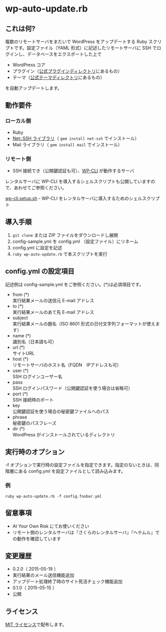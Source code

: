 # wp-auto-update.rb

## これは何?

複数のリモートサーバをまたいで WordPress をアップデートする Ruby スクリプトです。設定ファイル（YAML 形式）に記述したリモートサーバに SSH でログインし、データベースをエクスポートした上で

* WordPress コア
* プラグイン（[公式プラグインディレクトリ](https://wordpress.org/plugins/)にあるもの）
* テーマ（[公式テーマディレクトリ](https://wordpress.org/themes/)にあるもの）

を自動アップデートします。

## 動作要件

### ローカル側

* Ruby
* [Net::SSH ライブラリ](https://github.com/net-ssh/net-ssh)（ ``gem install net-ssh`` でインストール）
* Mail ライブラリ（ ``gem install mail`` でインストール）

### リモート側

* SSH 接続でき（公開鍵認証も可）、[WP-CLI](http://wp-cli.org/) が動作するサーバ

レンタルサーバに WP-CLI を導入するシェルスクリプトも公開していますので、あわせてご参照ください。

[wp-cli.setup.sh](https://github.com/tecking/wp-cli.setup.sh) - WP-CLI をレンタルサーバに導入するためのシェルスクリプト

## 導入手順 

1. ``git clone`` または ZIP ファイルをダウンロードし展開
2. config-sample.yml を config.yml （設定ファイル）にリネーム
3. config.yml に設定を記述
4. ``ruby wp-auto-update.rb`` で本スクリプトを実行

## config.yml の設定項目
 
記述例は config-sample.yml をご参照ください。(*)は必須項目です。

* from (*)  
実行結果メールの送信元 E-mail アドレス
* to (*)  
実行結果メールのあて先 E-mail アドレス
* subject  
実行結果メールの題名（ISO 8601 形式の日付文字列フォーマットが使えます）
* name (*)  
識別名（日本語も可）
* url (*)  
サイトURL
* host (*)  
リモートサーバのホスト名（FQDN　IPアドレスも可）
* user (*)  
SSH ログインユーザー名
* pass  
SSH ログインパスワード（公開鍵認証を使う場合は省略可）
* port (*)  
SSH 接続時のポート
* key  
公開鍵認証を使う場合の秘密鍵ファイルへのパス
* phrase  
秘密鍵のパスフレーズ
* dir (*)  
WordPress がインストールされているディレクトリ

## 実行時のオプション 

-f オプションで実行時の設定ファイルを指定できます。指定のないときは、同階層にある config.yml を設定ファイルとして読み込みます。

### 例

``ruby wp-auto-update.rb -f config.foobar.yml``

## 留意事項

* At Your Own Risk にてお使いください
* リモート側のレンタルサーバは『さくらのレンタルサーバ』『ヘテムル』での動作を確認しています

## 変更履歴

* 0.2.0（ 2015-05-19 ）
 * 実行結果のメール送信機能追加
 * アップデート処理終了時のサイト死活チェック機能追加
* 0.1.0（ 2015-05-15 ）
 * 公開

## ライセンス

[MIT ライセンス](http://opensource.org/licenses/mit-license.php)で配布します。